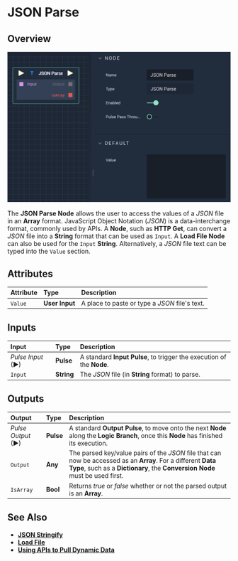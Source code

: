# JSON Parse

## Overview

![The JSON Parse Node.](../../.gitbook/assets/jsonparse.png)

The **JSON Parse Node** allows the user to access the values of a _JSON_ file in an **Array** format. JavaScript Object Notation \(_JSON_\) is a data-interchange format, commonly used by APIs. A **Node**, such as **HTTP Get**, can convert a _JSON_ file into a **String** format that can be used as `Input`. A **Load File Node** can also be used for the `Input` **String**. Alternatively, a _JSON_ file text can be typed into the `Value` section.

## Attributes

| Attribute | Type | Description |
| :--- | :--- | :--- |
| `Value` | **User Input** | A place to paste or type a _JSON_ file's text. |

## Inputs

| Input | Type | Description |
| :--- | :--- | :--- |
| _Pulse Input_ \(►\) | **Pulse** | A standard **Input Pulse**, to trigger the execution of the **Node**. |
| `Input` | **String** | The _JSON_ file \(in **String** format\) to parse. |

## Outputs

| Output | Type | Description |
| :--- | :--- | :--- |
| _Pulse Output_ \(►\) | **Pulse** | A standard **Output Pulse**, to move onto the next **Node** along the **Logic Branch**, once this **Node** has finished its execution. |
| `Output` | **Any** | The parsed key/value pairs of the _JSON_ file that can now be accessed as an **Array**. For a different **Data Type**, such as a **Dictionary**, the **Conversion Node** must be used first. |
| `IsArray` | **Bool** | Returns *true* or *false* whether or not the parsed output is an **Array**. |

## See Also

* [**JSON Stringify**](jsonstringify.md)
* [**Load File**](../io/loadfile.md)
* [**Using APIs to Pull Dynamic Data**](https://docs.incari.com/incari-studio/v/2021.3-unreleased/demo-projects/using-apis-to-pull-dynamic-data#json)

